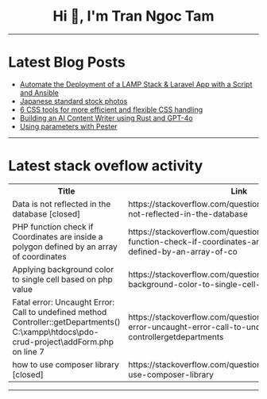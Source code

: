 <h1 align="center">Hi 👋, I'm Tran Ngoc Tam</h1>

---

# Latest Blog Posts 
<!-- BLOG-POST-LIST:START -->
- [Automate the Deployment of a LAMP Stack &amp; Laravel App with a Script and Ansible](https://dev.to/chigozieco/automate-the-deployment-of-a-lamp-stack-laravel-app-with-a-script-and-ansible-hf0)
- [Japanese standard stock photos](https://dev.to/yamashee/japanese-standard-stock-photos-43cc)
- [6 CSS tools for more efficient and flexible CSS handling](https://dev.to/logrocket/6-css-tools-for-more-efficient-and-flexible-css-handling-324)
- [Building an AI Content Writer using Rust and GPT-4o](https://dev.to/shuttle_dev/building-an-ai-content-writer-using-rust-and-gpt-4o-2924)
- [Using parameters with Pester](https://dev.to/omiossec/using-parameters-with-pester-1joo)
<!-- BLOG-POST-LIST:END -->

---

# Latest stack oveflow activity
<table>
  <tr><th>Title</th><th>Link</th></tr>
  <!-- STACKOVERFLOW:START --><tr><td>Data is not reflected in the database [closed]</td><td>https://stackoverflow.com/questions/78491586/data-is-not-reflected-in-the-database</td></tr><tr><td>PHP function check if Coordinates are inside a polygon defined by an array of coordinates</td><td>https://stackoverflow.com/questions/78491568/php-function-check-if-coordinates-are-inside-a-polygon-defined-by-an-array-of-co</td></tr><tr><td>Applying background color to single cell based on php value</td><td>https://stackoverflow.com/questions/78491469/applying-background-color-to-single-cell-based-on-php-value</td></tr><tr><td>Fatal error: Uncaught Error: Call to undefined method Controller::getDepartments&lpar;&rpar; C:\xampp\htdocs\pdo-crud-project\addForm.php on line 7</td><td>https://stackoverflow.com/questions/78491408/fatal-error-uncaught-error-call-to-undefined-method-controllergetdepartments</td></tr><tr><td>how to use composer library [closed]</td><td>https://stackoverflow.com/questions/78491380/how-to-use-composer-library</td></tr><!-- STACKOVERFLOW:END -->
</table>

---


